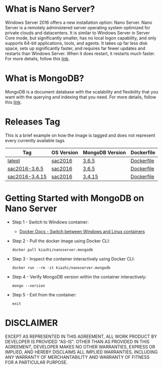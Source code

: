 # What is Nano Server?

Windows Server 2016 offers a new installation option: Nano Server. Nano Server is a remotely administered server operating system optimized for private clouds and datacenters. It is similar to Windows Server in Server Core mode, but significantly smaller, has no local logon capability, and only supports 64-bit applications, tools, and agents. It takes up far less disk space, sets up significantly faster, and requires far fewer updates and restarts than Windows Server. When it does restart, it restarts much faster. For more details, follow this [link](https://docs.microsoft.com/en-us/windows-server/get-started/getting-started-with-nano-server).

# What is MongoDB?

MongoDB is a document database with the scalability and flexibility that you want with the querying and indexing that you need. For more details, follow this [link](https://www.mongodb.com/what-is-mongodb).

# Releases Tag

This is a brief example on how the image is tagged and does not represent every currently available tags.

| Tag | OS Version | MongoDB Version | Dockerfile |
| -- | -- | -- | -- |
| [latest](https://hub.docker.com/r/kiazhi/nanoserver.mongodb/tags/) | [sac2016](https://hub.docker.com/r/microsoft/nanoserver/) | [3.6.5](https://www.mongodb.org/dl/win32/x86_64-2008plus-ssl-3.6.5) | [Dockerfile](https://github.com/kiazhi/Windows-Containers/tree/master/dockerfiles/nanoserver/mongodb/sac2016-3.6.5/Dockerfile) |
| [sac2016-3.6.5](https://hub.docker.com/r/kiazhi/nanoserver.mongodb/tags/) | [sac2016](https://hub.docker.com/r/microsoft/nanoserver/) | [3.6.5](https://www.mongodb.org/dl/win32/x86_64-2008plus-ssl-3.6.5) | [Dockerfile](https://github.com/kiazhi/Windows-Containers/tree/master/dockerfiles/nanoserver/mongodb/sac2016-3.6.5/Dockerfile) |
| [sac2016-3.4.15](https://hub.docker.com/r/kiazhi/nanoserver.mongodb/tags/) | [sac2016](https://hub.docker.com/r/microsoft/nanoserver/) | [3.4.15](https://www.mongodb.org/dl/win32/x86_64-2008plus-ssl-3.4.15) | [Dockerfile](https://github.com/kiazhi/Windows-Containers/tree/master/dockerfiles/nanoserver/mongodb/sac2016-3.4.15/Dockerfile) |

# Getting Started with MongoDB on Nano Server

- Step 1 - Switch to Windows container:
    - [Docker Docs - Switch between Windows and Linux containers](https://docs.docker.com/docker-for-windows/#switch-between-windows-and-linux-containers)


- Step 2 - Pull the docker image using Docker CLI:

    ```shell
    docker pull kiazhi/nanoserver.mongodb
    ```


- Step 3 - Inspect the container interactively using Docker CLI:

    ```shell
    docker run --rm -it kiazhi/nanoserver.mongodb
    ```


- Step 4 - Verify MongoDB version within the container interactively:

    ```shell
    mongo --version
    ```


- Step 5 - Exit from the container:

    ```shell
    exit
    ```


# DISCLAIMER

EXCEPT AS REPRESENTED IN THIS AGREEMENT, ALL WORK PRODUCT BY DEVELOPER IS PROVIDED "AS-IS". OTHER THAN AS PROVIDED IN THIS AGREEMENT, DEVELOPER MAKES NO OTHER WARRANTIES, EXPRESS OR IMPLIED, AND HEREBY DISCLAIMS ALL IMPLIED WARRANTIES, INCLUDING ANY WARRANTY OF MERCHANTABILITY AND WARRANTY OF FITNESS FOR A PARTICULAR PURPOSE.
